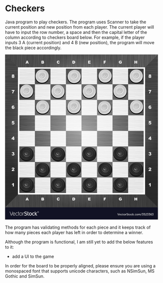# Checkers
Java program to play checkers. The program uses Scanner to take the current position and new position from each player. The current player will have to input the row number, a space and then the capital letter of the column according to checkers board below. For example, if the player inputs 3 A (current position) and 4 B (new position), the program will move the black piece accordingly.

![checkers-board.jpg](image%2Fcheckers-board.jpg)

The program has validating methods for each piece and it keeps track of how many pieces each player has left in order to determine a winner.

Although the program is functional, I am still yet to add the below features to it:
- add a UI to the game

In order for the board to be properly aligned, please ensure you are using a monospaced font that supports unicode characters, such as NSimSun, MS Gothic and SimSun.

